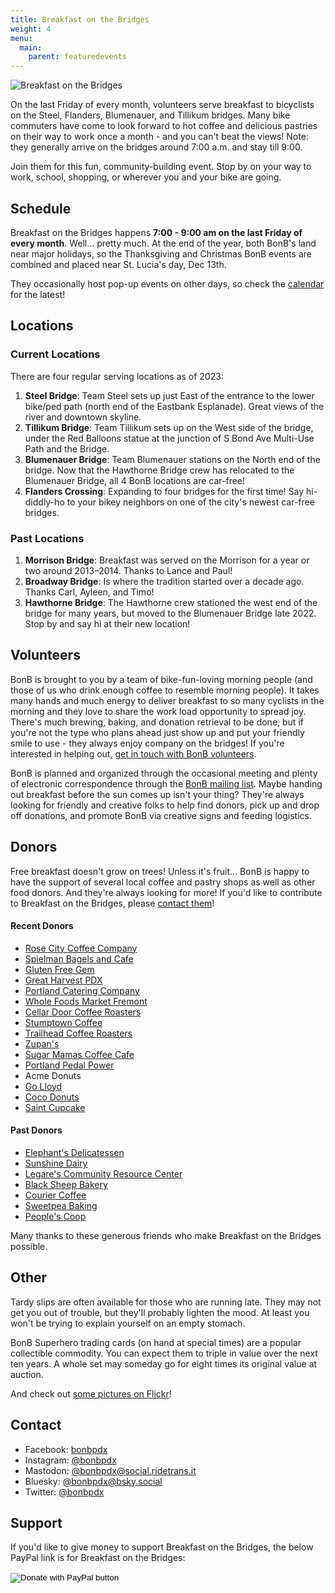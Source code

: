 ```yaml
---
title: Breakfast on the Bridges
weight: 4
menu:
  main:
    parent: featuredevents
---
```

<img src=/images/BonB_header.jpg align=center alt="Breakfast on the Bridges">

On the last Friday of every month, volunteers serve breakfast to bicyclists on the Steel, Flanders, Blumenauer, and Tillikum bridges. Many bike commuters have come to look forward to hot coffee and delicious pastries on their way to work once a month - and you can't beat the views! Note: they generally arrive on the bridges around 7:00 a.m. and stay till 9:00. 

Join them for this fun, community-building event. Stop by on your way to work, school, shopping, or wherever you and your bike are going.

## Schedule

Breakfast on the Bridges happens **7:00 - 9:00 am on the last Friday of every month**. Well... pretty much. At the end of the year, both BonB's land near major holidays, so the Thanksgiving and Christmas BonB events are combined and placed near St. Lucia's day, Dec 13th.

They occasionally host pop-up events on other days, so check the [calendar](/calendar/) for the latest!

## Locations

### Current Locations

There are four regular serving locations as of 2023:

1. **Steel Bridge**: Team Steel sets up just East of the entrance to the lower bike/ped path (north end of the Eastbank Esplanade). Great views of the river and downtown skyline. 
2. **Tillikum Bridge**:  Team Tillikum sets up on the West side of the bridge, under the Red Balloons statue at the junction of S Bond Ave Multi-Use Path and the Bridge.
3. **Blumenauer Bridge**: Team Blumenauer stations on the North end of the bridge. Now that the Hawthorne Bridge crew has relocated to the Blumenauer Bridge, all 4 BonB locations are car-free!
4. **Flanders Crossing**: Expanding to four bridges for the first time! Say hi-diddly-ho to your bikey neighbors on one of the city's newest car-free bridges. 

### Past Locations

1. **Morrison Bridge**: Breakfast was served on the Morrison for a year or two around 2013–2014.  Thanks to Lance and Paul!
2. **Broadway Bridge**: Is where the tradition started over a decade ago.  Thanks Carl, Ayleen, and Timo!
3. **Hawthorne Bridge**: The Hawthorne crew stationed the west end of the bridge for many years, but moved to the Blumenauer Bridge late 2022. Stop by and say hi at their new location!

## Volunteers

BonB is brought to you by a team of bike-fun-loving morning people (and those of us who drink enough coffee to resemble morning people). It takes many hands and much energy to deliver breakfast to so many cyclists in the morning and they love to share the work load opportunity to spread joy. There's much brewing, baking, and donation retrieval to be done, but if you're not the type who plans ahead just show up and put your friendly smile to use - they always enjoy company on the bridges! If you're interested in helping out, [get in touch with BonB volunteers](mailto:bonb@lists.riseup.net).

BonB is planned and organized through the occasional meeting and plenty of electronic correspondence through the [BonB mailing list](https://lists.riseup.net/www/info/bonb). Maybe handing out breakfast before the sun comes up isn't your thing? They're always looking for friendly and creative folks to help find donors, pick up and drop off donations, and promote BonB via creative signs and feeding logistics.

## Donors

Free breakfast doesn't grow on trees! Unless it's fruit... BonB is happy to have the support of several local coffee and pastry shops as well as other food donors. And they're always looking for more! If you'd like to contribute to Breakfast on the Bridges, please [contact them](mailto:bonb@lists.riseup.net)!

#### Recent Donors

* [Rose City Coffee Company](https://www.rosecitycoffeecompany.com)
* [Spielman Bagels and Cafe](https://www.spielmanbagels.com/)
* [Gluten Free Gem](https://www.glutenfreegem.com/)
* [Great Harvest PDX](http://greatharvestportland.com/)
* [Portland Catering Company](https://portlandcateringcompany.com/)
* [Whole Foods Market Fremont](https://wholefoodsmarket.com/stores/fremont/)
* [Cellar Door Coffee Roasters](https://www.cellardoorcoffee.com/)
* [Stumptown Coffee](https://www.stumptowncoffee.com)
* [Trailhead Coffee Roasters](https://www.trailheadcoffeeroasters.com/)
* [Zupan's](https://zupans.com/) 
* [Sugar Mamas Coffee Cafe](https://www.facebook.com/pages/Sugar-Mamas-Coffee-Cafe/195305340364/)
* [Portland Pedal Power](https://www.portlandpedalpower.com/about)
* Acme Donuts
* [Go Lloyd](https://www.golloyd.org/)
* [Coco Donuts](https://www.cocodonuts.com/)
* [Saint Cupcake](https://www.saintcupcake.com/)

#### Past Donors

* [Elephant's Delicatessen](https://www.elephantsdeli.com/)
* [Sunshine Dairy](https://www.sunshinedairyfoods.com/)
* [Legare's Community Resource Center](https://legares.blogspot.com/)
* [Black Sheep Bakery](https://www.blacksheepbakery.com/)
* [Courier Coffee](https://www.couriercoffeeroasters.com/)
* [Sweetpea Baking](https://www.sweetpeabaking.com/)
* [People's Coop](https://www.peoples.coop/)

Many thanks to these generous friends who make Breakfast on the Bridges possible.

## Other

Tardy slips are often available for those who are running late. They may not get you out of trouble, but they'll probably lighten the mood. At least you won't be trying to explain yourself on an empty stomach. 

BonB Superhero trading cards (on hand at special times) are a popular collectible commodity. You can expect them to triple in value over the next ten years. A whole set may someday go for eight times its original value at auction.

And check out [some pictures on Flickr](https://flickr.com/photos/tags/bonb/)!

## Contact

* Facebook: [bonbpdx](https://www.facebook.com/bonbpdx/)
* Instagram: [@bonbpdx](https://www.instagram.com/bonbpdx/)
* Mastodon: [@bonbpdx@social.ridetrans.it](https://social.ridetrans.it/@bonbpdx)
* Bluesky: [@bonbpdx@bsky.social](https://bsky.app/profile/bonbpdx.bsky.social)
* Twitter: [@bonbpdx](https://twitter.com/bonbpdx)

## Support

If you'd like to give money to support Breakfast on the Bridges, the below PayPal link is for Breakfast on the Bridges:

<form action="https://www.paypal.com/donate" method="post" target="_top">
<input type="hidden" name="hosted_button_id" value="NZ9BJRJ43NMTC" />
<input type="image" src="https://www.paypalobjects.com/en_US/i/btn/btn_donateCC_LG.gif" border="0" name="submit" title="PayPal - The safer, easier way to pay online!" alt="Donate with PayPal button" />
<img alt="" border="0" src="https://www.paypal.com/en_US/i/scr/pixel.gif" width="1" height="1" />
</form>

